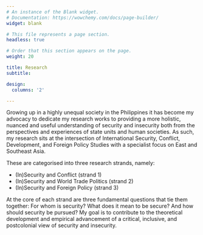 ```yaml
---
# An instance of the Blank widget.
# Documentation: https://wowchemy.com/docs/page-builder/
widget: blank

# This file represents a page section.
headless: true

# Order that this section appears on the page.
weight: 20

title: Research
subtitle:

design:
  columns: '2'

---
```


Growing up in a highly unequal society in the Philippines it has become my advocacy to dedicate my research works to providing a more holistic, nuanced and useful understanding of security and insecurity both from the perspectives and experiences of state units and human societies. As such, my research sits at the intersection of International Security, Conflict, Development, and Foreign Policy Studies with a specialist focus on East and Southeast Asia.

These are categorised into three research strands, namely:

 * (In)Security and Conflict (strand 1)
 * (In)Security and World Trade Politics (strand 2)
 * (In)Security and Foreign Policy (strand 3)

At the core of each strand are three fundamental questions that tie them together: For whom is security? What does it mean to be secure? And how should security be pursued? My goal is to contribute to the theoretical development and empirical advancement of a critical, inclusive, and postcolonial view of security and insecurity.
